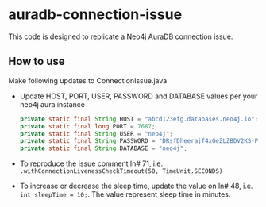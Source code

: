 # auradb-connection-issue
This code is designed to replicate a Neo4j AuraDB connection issue.

## How to use
Make following updates to ConnectionIssue.java
- Update HOST, PORT, USER, PASSWORD and DATABASE values per your neo4j aura instance

  ```java
  private static final String HOST = "abcd123efg.databases.neo4j.io";
  private static final long PORT = 7687;
  private static final String USER = "neo4j";
  private static final String PASSWORD = "DRsfDheerajf4xGeZLZBDV2KS-Pou_Ublb0AbNeA";
  private static final String DATABASE = "neo4j";
  ```

- To reproduce the issue comment ln# 71, i.e. `.withConnectionLivenessCheckTimeout(50, TimeUnit.SECONDS)`
- To increase or decrease the sleep time, update the value on ln# 48, i.e. `int sleepTime = 10;`. The value represent sleep time in minutes.
